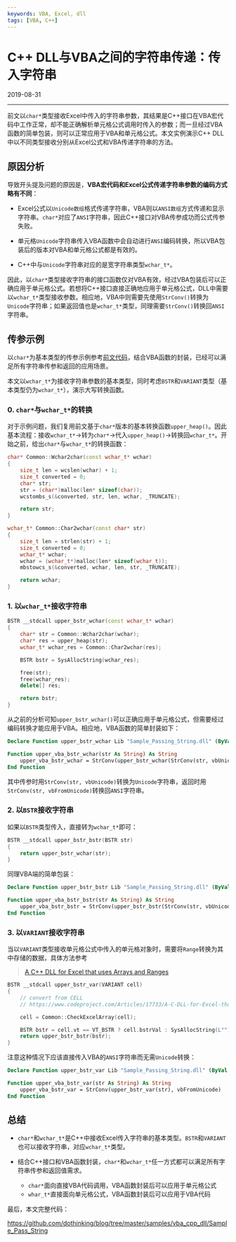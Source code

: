 ```yaml
---
keywords: VBA, Excel, dll
tags: [VBA, C++]
---
```


# C++ DLL与VBA之间的字符串传递：传入字符串

2019-08-31

---

前文以`char*`类型接收Excel中传入的字符串参数，其结果是C++接口在VBA宏代码中工作正常，却不能正确解析单元格公式调用时传入的参数；而一旦经过VBA函数的简单包装，则可以正常应用于VBA和单元格公式。本文实例演示C++ DLL中以不同类型接收分别从Excel公式和VBA传递字符串的方法。

## 原因分析

导致开头提及问题的原因是，**VBA宏代码和Excel公式传递字符串参数的编码方式略有不同**：

- Excel公式以`Unicode数组`格式传递字符串，VBA则以`ANSI数组`方式传递和显示字符串。`char*`对应了`ANSI`字符串，因此C++接口对VBA传参成功而公式传参失败。

- 单元格`Unicode`字符串传入VBA函数中会自动进行`ANSI`编码转换，所以VBA包装后的版本对VBA和单元格公式都是有效的。

- C++中与`Unicode`字符串对应的是宽字符串类型`wchar_t*`。

因此，以`char*`类型接收字符串的接口函数仅对VBA有效，经过VBA包装后可以正确应用于单元格公式。若想将C++接口直接正确地应用于单元格公式，DLL中需要以`wchar_t*`类型接收参数。相应地，VBA中则需要先使用`StrConv()`转换为`Unicode`字符串；如果返回值也是`wchar_t*`类型，同理需要`StrConv()`转换回`ANSI`字符串。


## 传参示例

以`char*`为基本类型的传参示例参考[前文代码](https://github.com/dothinking/blog/tree/master/samples/vba_cpp_dll/Sample_Return_String)，结合VBA函数的封装，已经可以满足所有字符串传参和返回的应用场景。

本文以`wchar_t*`为接收字符串参数的基本类型，同时考虑`BSTR`和`VARIANT`类型（基本类型仍为`wchar_t*`），演示大写转换函数。

### 0. `char*`与`wchar_t*`的转换

对于示例问题，我们复用前文基于`char*`版本的基本转换函数`upper_heap()`。因此基本流程：接收`wchar_t*`->转为`char*`->代入`upper_heap()`->转换回`wchar_t*`。开始之前，给出`char*`与`wchar_t*`的转换函数：

```cpp
char* Common::Wchar2char(const wchar_t* wchar)
{
	size_t len = wcslen(wchar) + 1;
	size_t converted = 0;
	char* str;
	str = (char*)malloc(len* sizeof(char));
	wcstombs_s(&converted, str, len, wchar, _TRUNCATE);

	return str;
}

wchar_t* Common::Char2wchar(const char* str)
{
	size_t len = strlen(str) + 1;
	size_t converted = 0;
	wchar_t* wchar;
	wchar = (wchar_t*)malloc(len* sizeof(wchar_t));
	mbstowcs_s(&converted, wchar, len, str, _TRUNCATE);

	return wchar;
}
```


### 1. 以`wchar_t*`接收字符串

```cpp
BSTR __stdcall upper_bstr_wchar(const wchar_t* wchar)
{
	char* str = Common::Wchar2char(wchar);
	char* res = upper_heap(str);
	wchar_t* wchar_res = Common::Char2wchar(res);

	BSTR bstr = SysAllocString(wchar_res);

	free(str);
	free(wchar_res);
	delete[] res;

	return bstr;
}
```

从之前的分析可知`upper_bstr_wchar()`可以正确应用于单元格公式，但需要经过编码转换才能应用于VBA。相应地，VBA函数的简单封装如下：

```vb
Declare Function upper_bstr_wchar Lib "Sample_Passing_String.dll" (ByVal str$) As String

Function upper_vba_bstr_wchar(str As String) As String
    upper_vba_bstr_wchar = StrConv(upper_bstr_wchar(StrConv(str, vbUnicode)), vbFromUnicode)
End Function
```

其中传参时用`StrConv(str, vbUnicode)`转换为`Unicode`字符串，返回时用`StrConv(str, vbFromUnicode)`转换回`ANSI`字符串。


### 2. 以`BSTR`接收字符串

如果以`BSTR`类型传入，直接转为`wchar_t*`即可：

```cpp
BSTR __stdcall upper_bstr_bstr(BSTR str)
{
	return upper_bstr_wchar(str);
}
```

同理VBA端的简单包装：

```vb
Declare Function upper_bstr_bstr Lib "Sample_Passing_String.dll" (ByVal str As String) As String

Function upper_vba_bstr_bstr(str As String) As String
    upper_vba_bstr_bstr = StrConv(upper_bstr_bstr(StrConv(str, vbUnicode)), vbFromUnicode)
End Function
```

### 3. 以`VARIANT`接收字符串

当以`VARIANT`类型接收单元格公式中传入的单元格对象时，需要将`Range`转换为其中存储的数据，具体方法参考

> [A C++ DLL for Excel that uses Arrays and Ranges](https://www.codeproject.com/Articles/17733/A-C-DLL-for-Excel-that-uses-Arrays-and-Ranges)

```cpp
BSTR __stdcall upper_bstr_var(VARIANT cell)
{
	// convert from CELL
	// https://www.codeproject.com/Articles/17733/A-C-DLL-for-Excel-that-uses-Arrays-and-Ranges

	cell = Common::CheckExcelArray(cell);

	BSTR bstr = cell.vt == VT_BSTR ? cell.bstrVal : SysAllocString(L"");	
	return upper_bstr_bstr(bstr);
}
```

注意这种情况下应该直接传入VBA的`ANSI`字符串而无需`Unicode`转换：

```vb
Declare Function upper_bstr_var Lib "Sample_Passing_String.dll" (ByVal str As Variant) As String

Function upper_vba_bstr_var(str As String) As String
    upper_vba_bstr_var = StrConv(upper_bstr_var(str), vbFromUnicode)
End Function
```


## 总结

- `char*`和`wchar_t*`是C++中接收Excel传入字符串的基本类型。`BSTR`和`VARIANT`也可以接收字符串，对应`wchar_t*`类型。

- 结合C++接口和VBA函数封装，`char*`和`wchar_t*`任一方式都可以满足所有字符串传参和返回值需求。
	- `char*`面向直接VBA代码调用，VBA函数封装后可以应用于单元格公式
	- `whar_t*`直接面向单元格公式，VBA函数封装后可以应用于VBA代码


最后，本文完整代码：

https://github.com/dothinking/blog/tree/master/samples/vba_cpp_dll/Sample_Pass_String
